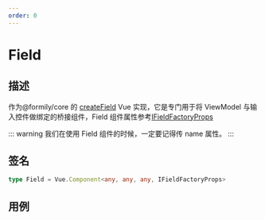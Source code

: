 ```yaml
---
order: 0
---
```


# Field

## 描述

作为@formily/core 的 [createField](https://core.formilyjs.org/api/models/form#createfield) Vue 实现，它是专门用于将 ViewModel 与输入控件做绑定的桥接组件，Field 组件属性参考[IFieldFactoryProps](https://core.formilyjs.org/api/models/form#ifieldfactoryprops)

::: warning
我们在使用 Field 组件的时候，一定要记得传 name 属性。
:::

## 签名

```ts
type Field = Vue.Component<any, any, any, IFieldFactoryProps>
```

## 用例

<dumi-previewer demoPath="api/components/field" />
